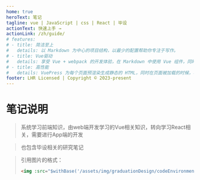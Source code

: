 ```yaml
---
home: true
heroText: 笔记
tagline: vue | JavaScript | css | React | 毕设
actionText: 快速上手 →
actionLink: /zh/guide/
# features:
# - title: 简洁至上
#   details: 以 Markdown 为中心的项目结构，以最少的配置帮助你专注于写作。
# - title: Vue驱动
#   details: 享受 Vue + webpack 的开发体验，在 Markdown 中使用 Vue 组件，同时可以使用 Vue 来开发自定义主题。
# - title: 高性能
#   details: VuePress 为每个页面预渲染生成静态的 HTML，同时在页面被加载的时候，将作为 SPA 运行。
footer: LHR Licensed | Copyright © 2023-present
---
```

# 笔记说明

> 系统学习前端知识，由web端开发学习的Vue相关知识，转向学习React相关，需要进行App端的开发

> 也包含毕设相关的研究笔记

> 引用图片的格式：
>
> ```html
> <img :src="$withBase('/assets/img/graduationDesign/codeEnvironment/1.png')" alt="pycharm项目构建">
> ```
